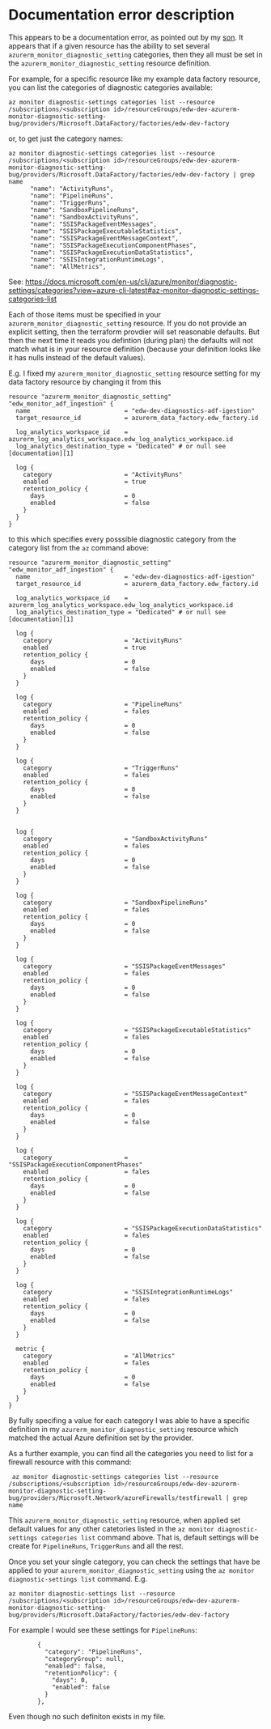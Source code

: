 # Documentation error description

This appears to be a documentation error, as pointed out by my
[son](https://github.com/GauntletWizard/).  It appears that if a given
resource has the ability to set several
`azurerm_monitor_diagnostic_setting` categories, then they all must be
set in the `azurerm_monitor_diagnostic_setting` resource definition.

For example, for a specific resource like my example data factory resource, you can
list the categories of diagnostic categories available:
```
az monitor diagnostic-settings categories list --resource /subscriptions/<subscription id>/resourceGroups/edw-dev-azurerm-monitor-diagnostic-setting-bug/providers/Microsoft.DataFactory/factories/edw-dev-factory 
```
or, to get just the category names:
```
az monitor diagnostic-settings categories list --resource /subscriptions/<subscription id>/resourceGroups/edw-dev-azurerm-monitor-diagnostic-setting-bug/providers/Microsoft.DataFactory/factories/edw-dev-factory | grep name
      "name": "ActivityRuns",
      "name": "PipelineRuns",
      "name": "TriggerRuns",
      "name": "SandboxPipelineRuns",
      "name": "SandboxActivityRuns",
      "name": "SSISPackageEventMessages",
      "name": "SSISPackageExecutableStatistics",
      "name": "SSISPackageEventMessageContext",
      "name": "SSISPackageExecutionComponentPhases",
      "name": "SSISPackageExecutionDataStatistics",
      "name": "SSISIntegrationRuntimeLogs",
      "name": "AllMetrics",
```

See:
https://docs.microsoft.com/en-us/cli/azure/monitor/diagnostic-settings/categories?view=azure-cli-latest#az-monitor-diagnostic-settings-categories-list

Each of those items must be specified in your
`azurerm_monitor_diagnostic_setting` resource. If you do not provide
an explicit setting, then the terraform provdier will set reasonable
defaults. But then the next time it reads you defintion (during plan)
the defaults will not match what is in your resource definition
(because your definition looks like it has nulls instead of the
default values). 

E.g. I fixed my `azurerm_monitor_diagnostic_setting` resource setting for
my data factory resource by changing it from this

```
resource "azurerm_monitor_diagnostic_setting" "edw_monitor_adf_ingestion" {
  name                          = "edw-dev-diagnostics-adf-igestion"
  target_resource_id            = azurerm_data_factory.edw_factory.id

  log_analytics_workspace_id    = azurerm_log_analytics_workspace.edw_log_analytics_workspace.id
  log_analytics_destination_type = "Dedicated" # or null see [documentation][1]

  log {
    category                    = "ActivityRuns"
    enabled                     = true
    retention_policy {
      days                      = 0
      enabled                   = false
    }
  }
}
```
to this which specifies every posssible diagnostic category from the
category list from the `az` command above:
```
resource "azurerm_monitor_diagnostic_setting" "edw_monitor_adf_ingestion" {
  name                          = "edw-dev-diagnostics-adf-igestion"
  target_resource_id            = azurerm_data_factory.edw_factory.id

  log_analytics_workspace_id    = azurerm_log_analytics_workspace.edw_log_analytics_workspace.id
  log_analytics_destination_type = "Dedicated" # or null see [documentation][1]

  log {
    category                    = "ActivityRuns"
    enabled                     = true
    retention_policy {
      days                      = 0
      enabled                   = false
    }
  }

  log {
    category                    = "PipelineRuns"
    enabled                     = fales
    retention_policy {
      days                      = 0
      enabled                   = false
    }
  }

  log {
    category                    = "TriggerRuns"
    enabled                     = fales
    retention_policy {
      days                      = 0
      enabled                   = false
    }
  }


  log {
    category                    = "SandboxActivityRuns"
    enabled                     = fales
    retention_policy {
      days                      = 0
      enabled                   = false
    }
  }

  log {
    category                    = "SandboxPipelineRuns"
    enabled                     = fales
    retention_policy {
      days                      = 0
      enabled                   = false
    }
  }

  log {
    category                    = "SSISPackageEventMessages"
    enabled                     = fales
    retention_policy {
      days                      = 0
      enabled                   = false
    }
  }

  log {
    category                    = "SSISPackageExecutableStatistics"
    enabled                     = fales
    retention_policy {
      days                      = 0
      enabled                   = false
    }
  }

  log {
    category                    = "SSISPackageEventMessageContext"
    enabled                     = fales
    retention_policy {
      days                      = 0
      enabled                   = false
    }
  }

  log {
    category                    = "SSISPackageExecutionComponentPhases"
    enabled                     = fales
    retention_policy {
      days                      = 0
      enabled                   = false
    }
  }

  log {
    category                    = "SSISPackageExecutionDataStatistics"
    enabled                     = fales
    retention_policy {
      days                      = 0
      enabled                   = false
    }
  }

  log {
    category                    = "SSISIntegrationRuntimeLogs"
    enabled                     = fales
    retention_policy {
      days                      = 0
      enabled                   = false
    }
  }

  metric {
    category                    = "AllMetrics"
    enabled                     = fales
    retention_policy {
      days                      = 0
      enabled                   = false
    }
  }
}
```

By fully specifing a value for each category I was able to have a
specific definition in my `azurerm_monitor_diagnostic_setting`
resource which matched the actual Azure definition set by the
provider. 

As a further example, you can find all the categories you need to list
for a firewall resource with this command:
```
 az monitor diagnostic-settings categories list --resource /subscriptions/<subscription id>/resourceGroups/edw-dev-azurerm-monitor-diagnostic-setting-bug/providers/Microsoft.Network/azureFirewalls/testfirewall | grep name
```

This `azurerm_monitor_diagnostic_setting` resource, when applied set
default values for any other catetories listed in the `az monitor diagnostic-settings categories list`
command above. That is, default settings will be create for
`PipelineRuns`, `TriggerRuns` and all the rest.

Once you set your single category, you can check the settings that
have be applied to your `azurerm_monitor_diagnostic_setting` using the
`az monitor diagnostic-settings list` command. E.g.
```
az monitor diagnostic-settings list --resource /subscriptions/<subscription id>/resourceGroups/edw-dev-azurerm-monitor-diagnostic-setting-bug/providers/Microsoft.DataFactory/factories/edw-dev-factory
```

For example I would see these settings for `PipelineRuns`:
```
        {
          "category": "PipelineRuns",
          "categoryGroup": null,
          "enabled": false,
          "retentionPolicy": {
            "days": 0,
            "enabled": false
          }
        },

```
Even though no such definiton exists in my file.
